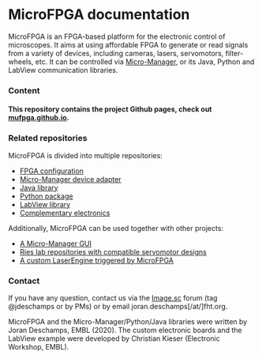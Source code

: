 # MicroFPGA documentation

MicroFPGA is an FPGA-based platform for the electronic control of microscopes. It aims at using affordable FPGA to generate or read signals from a variety of devices, including cameras, lasers, servomotors, filter-wheels, etc. It can be controlled via [Micro-Manager](https://micro-manager.org/), or its Java, Python and LabView communication libraries. 

### Content

#### This repository contains the project Github pages, check out [mufpga.github.io](https://mufpga.github.io/).

### Related repositories

MicroFPGA is divided into multiple repositories:

- [FPGA configuration](https://github.com/mufpga/MicroFPGA)
- [Micro-Manager device adapter](https://github.com/mufpga/MicroFPGA-mm)
- [Java library](https://github.com/mufpga/MicroFPGA-java)
- [Python package](https://github.com/mufpga/MicroFPGA-py)
- [LabView library](https://github.com/mufpga/MicroFPGA-labview)
- [Complementary electronics](https://github.com/mufpga/MicroFPGA-electronics)

Additionally, MicroFPGA can be used together with other projects:

- [A Micro-Manager GUI](https://github.com/jdeschamps/htSMLM)
- [Ries lab repositories with compatible servomotor designs](https://github.com/ries-lab/RiesPieces)
- [A custom LaserEngine triggered by MicroFPGA](https://github.com/ries-lab/LaserEngine)

<!--- 

### Cite us

If you use MicroFPGA, please cite us:

 ---> 

### Contact

If you have any question, contact us via the [Image.sc](image.sc) forum (tag @jdeschamps or by PMs) or by email joran.deschamps[/at/]fht.org.

MicroFPGA and the Micro-Manager/Python/Java libraries were written by Joran Deschamps, EMBL (2020). The custom electronic boards and the LabView example were developed by Christian Kieser (Electronic Workshop, EMBL).
